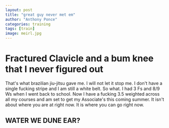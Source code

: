 ```yaml
---
layout: post
title: "great guy never met em"
author: "Anthony Ponce"
categories: training
tags: [train]
image: meirl.jpg
---
```


# Fractured Clavicle and a bum knee that I never figured out 
That's what brazilian jiu-jitsu gave me. I will not let it stop me. I don't have a single fucking stripe and I am still a white belt. So what. I had 3 Fs and 8/9 Ws when I went back to school. Now I have a fucking 3.5 weighted across all my courses and am set to get my Associate's this coming summer. It isn't about where you are at right now. It is where you can go right now. 


## WATER WE DUNE EAR?

